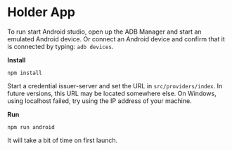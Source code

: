 # Holder App

To run start Android studio, open up the ADB Manager and start an emulated Android device. Or connect an Android device and confirm that it is connected by typing: `adb devices`.

**Install**
```
npm install
```


Start a credential issuer-server and set the URL in `src/providers/index`. In future versions, this URL may be located somewhere else. On Windows, using localhost failed, try using the IP address of your machine.


**Run**
```
npm run android
```

It will take a bit of time on first launch.
